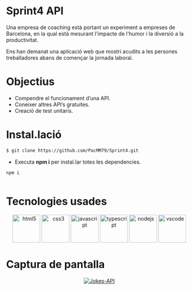 # Sprint4 API

Una empresa de coaching està portant un experiment a empreses de Barcelona, en la qual està mesurant l'impacte de l'humor i la diversió a la productivitat.

Ens han demanat una aplicació web que mostri acudits a les persones treballadores abans de començar la jornada laboral.

# Objectius

- Compendre el funcionament d’una API.
- Coneixer altres API’s gratuites.
- Creació de test unitaris.


# Instal.lació

```bash
$ git clone https://github.com/PacMM79/Sprint4.git
```

- Executa **npm i** per instal.lar totes les dependencies.
```
npm i
  
````

# Tecnologies usades

<p align="center"><img src="https://raw.githubusercontent.com/devicons/devicon/master/icons/html5/html5-original-wordmark.svg" alt="html5" width="75" height="75"/>
<img src="https://raw.githubusercontent.com/devicons/devicon/master/icons/css3/css3-original-wordmark.svg" alt="css3" width="75" height="75"/>
<img src="https://raw.githubusercontent.com/devicons/devicon/master/icons/javascript/javascript-original.svg" alt="javascript" width="75" height="75"/>
<img src="https://raw.githubusercontent.com/devicons/devicon/master/icons/typescript/typescript-original.svg" alt="typescript" width="75" height="75"/>
<img src="https://raw.githubusercontent.com/devicons/devicon/master/icons/nodejs/nodejs-original-wordmark.svg" alt="nodejs" width="75" height="75"/>
<img src="https://www.vectorlogo.zone/logos/visualstudio_code/visualstudio_code-icon.svg" alt="vscode" width="75" height="75"/>


# Captura de pantalla

<p align="center"><a href="https://ibb.co/dmsd0Wk"><img src="https://i.ibb.co/nPqHsgQ/Jokes-API.png" alt="Jokes-API" border="0"></a></p>
